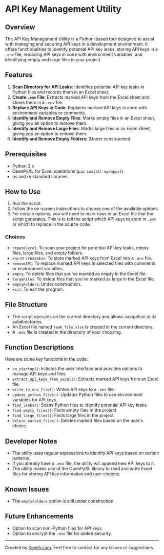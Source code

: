 # API Key Management Utility

## Overview

The API Key Management Utility is a Python-based tool designed to assist with managing and securing API keys in a development environment. It offers functionalities to identify potential API key leaks, storing API keys in a `.env` file, replacing API keys in code with environment variables, and identifying empty and large files in your project. 

## Features

1. **Scan Directory for API Leaks**: Identifies potential API key leaks in Python files and records them in an Excel sheet.
2. **Create `.env` File**: Extracts marked API keys from the Excel sheet and stores them in a `.env` file.
3. **Replace API Keys in Code**: Replaces marked API keys in code with environment variables or comments.
4. **Identify and Remove Empty Files**: Marks empty files in an Excel sheet, giving you an option to remove them.
5. **Identify and Remove Large Files**: Marks large files in an Excel sheet, giving you an option to remove them.
6. **Identify and Remove Empty Folders**: (Under construction)

## Prerequisites

- Python 3.x
- OpenPyXL for Excel operations (`pip install openpyxl`)
- os and re standard libraries

## How to Use

1. Run the script.
2. Follow the on-screen instructions to choose one of the available options.
3. For certain options, you will need to mark rows in an Excel file that the script generates. This is to tell the script which API keys to store in `.env` or which to replace in the source code.

### Choices

- `createExcel`: To scan your project for potential API key leaks, empty files, large files, and empty folders.
- `env` or `createEnv`: To store marked API keys from Excel into a `.env` file.
- `removeAPI`: To replace marked API keys in selected files with comments or environment variables.
- `empty`: To delete files that you've marked as empty in the Excel file.
- `largeFiles`: To delete files that you've marked as large in the Excel file.
- `emptyFolders`: Under construction.
- `exit`: To exit the program.

## File Structure

- The script operates on the current directory and allows navigation to its subdirectories.
- An Excel file named `leak_file.xlsx` is created in the current directory.
- A `.env` file is created in the directory of your choosing.

## Function Descriptions

Here are some key functions in the code:

- `on_startup()`: Initiates the user interface and provides options to manage API keys and files.
- `extract_api_keys_from_excel()`: Extracts marked API keys from an Excel file.
- `write_to_env_file()`: Writes API keys to a `.env` file.
- `update_python_files()`: Updates Python files to use environment variables for API keys.
- `find_leaks()`: Scans Python files to identify potential API key leaks.
- `find_empty_files()`: Finds empty files in the project.
- `find_large_files()`: Finds large files in the project.
- `delete_marked_files()`: Deletes marked files based on the user's choice.

## Developer Notes

- The utility uses regular expressions to identify API keys based on certain patterns.
- If you already have a `.env` file, the utility will append new API keys to it.
- The utility makes use of the OpenPyXL library to read and write Excel files for storing API key information and user choices.

## Known Issues

- The `emptyFolders` option is still under construction.

## Future Enhancements

- Option to scan non-Python files for API keys.
- Option to encrypt the `.env` file for added security.

---

Created by [Koveh.com](http://koveh.com). Feel free to contact for any issues or suggestions.
